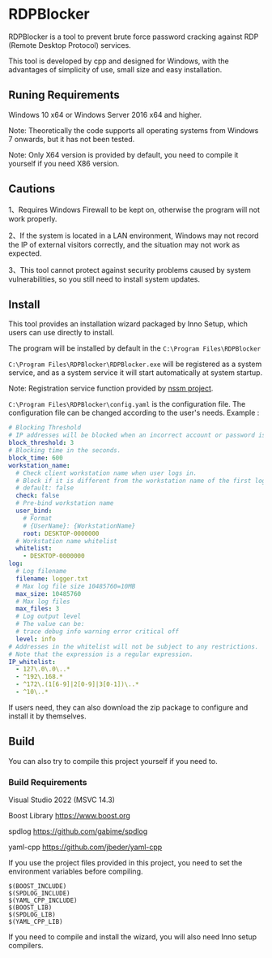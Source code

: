 # RDPBlocker

RDPBlocker is a tool to prevent brute force password cracking against RDP (Remote Desktop Protocol) services.

This tool is developed by cpp and designed for Windows, with the advantages of simplicity of use, small size and easy installation.


## Runing Requirements
Windows 10 x64 or Windows Server 2016 x64 and higher.

Note: Theoretically the code supports all operating systems from Windows 7 onwards, but it has not been tested.

Note: Only X64 version is provided by default, you need to compile it yourself if you need X86 version.


## Cautions

1、Requires Windows Firewall to be kept on, otherwise the program will not work properly.

2、If the system is located in a LAN environment, Windows may not record the IP of external visitors correctly, and the situation may not work as expected.

3、This tool cannot protect against security problems caused by system vulnerabilities, so you still need to install system updates.


## Install
This tool provides an installation wizard packaged by Inno Setup, which users can use directly to install.

The program will be installed by default in the ```C:\Program Files\RDPBlocker```

```C:\Program Files\RDPBlocker\RDPBlocker.exe``` will be registered as a system service, and as a system service it will start automatically at system startup.

Note: Registration service function provided by [nssm project](https://nssm.cc/).

```C:\Program Files\RDPBlocker\config.yaml```  is the configuration file.
The configuration file can be changed according to the user's needs.
Example :

```YAML
# Blocking Threshold
# IP addresses will be blocked when an incorrect account or password is entered within a specified period of time greater than a threshold value.
block_threshold: 3
# Blocking time in the seconds.
block_time: 600
workstation_name:
  # Check client workstation name when user logs in.
  # Block if it is different from the workstation name of the first login.
  # default: false
  check: false
  # Pre-bind workstation name
  user_bind:
    # Format
    # {UserName}: {WorkstationName}
    root: DESKTOP-0000000
  # Workstation name whitelist
  whitelist:
    - DESKTOP-0000000
log:
  # Log filename
  filename: logger.txt
  # Max log file size 10485760=10MB
  max_size: 10485760
  # Max log files
  max_files: 3
  # Log output level
  # The value can be:
  # trace debug info warning error critical off
  level: info
# Addresses in the whitelist will not be subject to any restrictions.
# Note that the expression is a regular expression.
IP_whitelist:
  - 127\.0\.0\..*
  - ^192\.168.*
  - ^172\.(1[6-9]|2[0-9]|3[0-1])\..*
  - ^10\..*
```

If users need, they can also download the zip package to configure and install it by themselves.


## Build
You can also try to compile this project yourself if you need to.


### Build Requirements
Visual Studio 2022 (MSVC 14.3)

Boost Library https://www.boost.org

spdlog https://github.com/gabime/spdlog

yaml-cpp https://github.com/jbeder/yaml-cpp

If you use the project files provided in this project, you need to set the environment variables before compiling.
```
$(BOOST_INCLUDE)
$(SPDLOG_INCLUDE)
$(YAML_CPP_INCLUDE)
$(BOOST_LIB)
$(SPDLOG_LIB)
$(YAML_CPP_LIB)
```

If you need to compile and install the wizard, you will also need Inno setup compilers.
